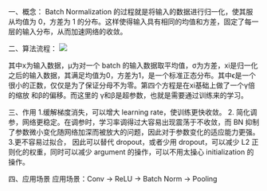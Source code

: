 一、概念： Batch Normalization 的过程就是将输入的数据进行归一化，使其服从均值为 0，方差为 1 的分布。这样使得输入具有相同的均值和方差，固定了每一层的输入分布，从而加速网络的收敛。

二、算法流程：
![](https://ai-studio-static-online.cdn.bcebos.com/79b11c60092e4d52858936e05cbd71caa6cb7063a97d4c5a80fb1fc005a4265a)

​其中x为输入数据，μ为对一个 batch 的输入数据取平均值，σ为方差，xi是归一化之后的输入数据，其满足均值为0，方差为1，是一个标准正态分布。其中ϵ是一个很小的正数，仅仅是为了保证分母不为零。第四个方程是在xi基础上做了一个γ倍的缩放 和β的偏移。而这里的 γ和β是超参数，也就是需要通过训练来的学习。

三、作用
1.缓解梯度消失，可以增大 learning rate，使训练更快收敛。
2. 简化调参，网络更稳定。在调参时，学习率调得过大容易出现震荡于不收敛，而 BN 抑制了参数微小变化随网络加深而被放大的问题，因此对于参数变化的适应能力更强。
3.更不容易过拟合， 因此可以替代 dropout，或者少用 dropout，可以减少 L2 正则化的权重，同时可以减少 argument 的操作，可以不用太操心 initialization 的操作。

四、应用场景
应用场景：Conv -> ReLU -> Batch Norm -> Pooling
